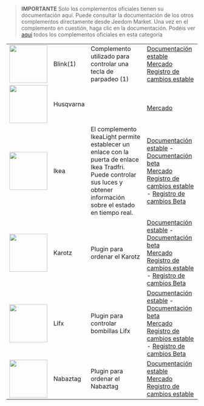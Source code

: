 
>**IMPORTANTE**
>Solo los complementos oficiales tienen su documentación aquí. Puede consultar la documentación de los otros complementos directamente desde Jeedom Market. Una vez en el complemento en cuestión, haga clic en la documentación.
>Podéis ver [aquí](https://market.jeedom.com/index.php?v=d&p=market&type=plugin&categorie=devicecommunication) todos los complementos oficiales en esta categoría


| | | | |
|--- | --- | --- | ---|
|<img src="blink1/blink1_icon.png" class="pluginLogo" width="100" />|Blink(1)|Complemento utilizado para controlar una tecla de parpadeo (1)|[Documentación estable](blink1/index.md)<br/>[Mercado](https://market.jeedom.com/index.php?v=d&p=market_display&id=1244)<br/>[Registro de cambios estable](blink1/changelog.md)|
|<img src="husqvarna/husqvarna_icon.png" class="pluginLogo" width="100" />|Husqvarna||<br/>[Mercado](https://market.jeedom.com/index.php?v=d&p=market_display&id=3101)|
|<img src="ikealight/ikealight_icon.png" class="pluginLogo" width="100" />|Ikea|El complemento IkeaLight permite establecer un enlace con la puerta de enlace Ikea Tradfri. Puede controlar sus luces y obtener información sobre el estado en tiempo real.|[Documentación estable](ikealight/index.md) - [Documentación beta](ikealight/beta/index.md)<br/>[Mercado](https://market.jeedom.com/index.php?v=d&p=market_display&id=3039)<br/>[Registro de cambios estable](ikealight/changelog.md) - [Registro de cambios Beta](ikealight/beta/changelog.md)|
|<img src="karotz/karotz_icon.png" class="pluginLogo" width="100" />|Karotz|Plugin para ordenar el Karotz|[Documentación estable](karotz/index.md) - [Documentación beta](karotz/beta/index.md)<br/>[Mercado](https://market.jeedom.com/index.php?v=d&p=market_display&id=148)<br/>[Registro de cambios estable](karotz/changelog.md) - [Registro de cambios Beta](karotz/beta/changelog.md)|
|<img src="lifx/lifx_icon.png" class="pluginLogo" width="100" />|Lifx|Plugin para controlar bombillas Lifx|[Documentación estable](lifx/index.md) - [Documentación beta](lifx/beta/index.md)<br/>[Mercado](https://market.jeedom.com/index.php?v=d&p=market_display&id=2070)<br/>[Registro de cambios estable](lifx/changelog.md) - [Registro de cambios Beta](lifx/beta/changelog.md)|
|<img src="nabaztag/nabaztag_icon.png" class="pluginLogo" width="100" />|Nabaztag|Plugin para ordenar el Nabaztag|[Documentación estable](nabaztag/index.md)<br/>[Mercado](https://market.jeedom.com/index.php?v=d&p=market_display&id=151)<br/>[Registro de cambios estable](nabaztag/changelog.md)|
